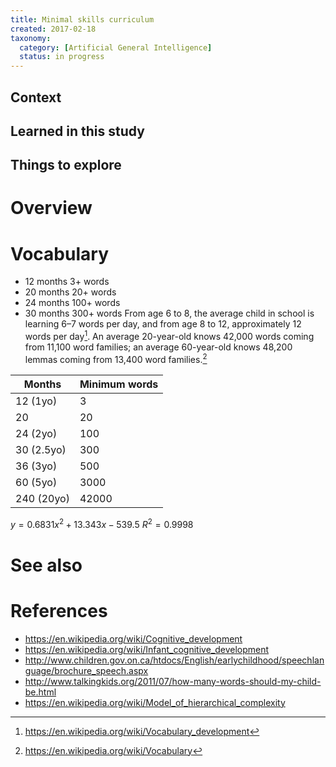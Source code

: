 ```yaml
---
title: Minimal skills curriculum
created: 2017-02-18
taxonomy:
  category: [Artificial General Intelligence]
  status: in progress
---
```


## Context

## Learned in this study

## Things to explore

# Overview

# Vocabulary
* 12 months 3+ words
* 20 months 20+ words
* 24 months 100+ words
* 30 months 300+ words
From age 6 to 8, the average child in school is learning 6–7 words per day, and from age 8 to 12, approximately 12 words per day[^1].
An average 20-year-old knows 42,000 words coming from 11,100 word families; an average 60-year-old knows 48,200 lemmas coming from 13,400 word families.[^2]

| Months | Minimum words |
|-|-|
| 12 (1yo) | 3 |
| 20 | 20 |
| 24 (2yo) | 100 |
| 30 (2.5yo) | 300 |
| 36 (3yo) | 500 |
| 60 (5yo) | 3000 |
| 240 (20yo) | 42000 |

$y = 0.6831x^2 + 13.343x - 539.5$
$R^2 = 0.9998$

# See also

# References
[^1]: https://en.wikipedia.org/wiki/Vocabulary_development
[^2]: https://en.wikipedia.org/wiki/Vocabulary

* https://en.wikipedia.org/wiki/Cognitive_development
* https://en.wikipedia.org/wiki/Infant_cognitive_development
* http://www.children.gov.on.ca/htdocs/English/earlychildhood/speechlanguage/brochure_speech.aspx
* http://www.talkingkids.org/2011/07/how-many-words-should-my-child-be.html
* https://en.wikipedia.org/wiki/Model_of_hierarchical_complexity
